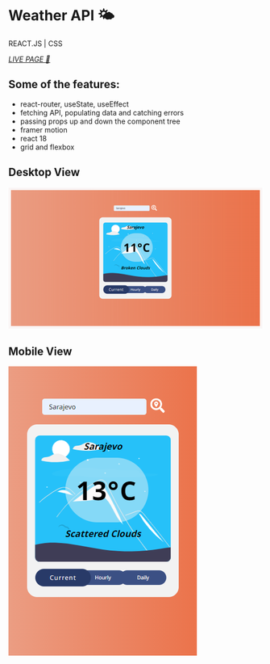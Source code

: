 # Weather API 🌤️

REACT.JS | CSS

<a href="https://reactweather.pages.dev/" target="_blank"><i>LIVE PAGE 🔗</i></a>

## Some of the features:
- react-router, useState, useEffect
- fetching API, populating data and catching errors
- passing props up and down the component tree
- framer motion
- react 18
- grid and flexbox

## Desktop View

<img src="https://raw.githubusercontent.com/gazibarad/reactweather/main/weatheroranje.png">

## Mobile View

<img src="https://raw.githubusercontent.com/gazibarad/reactweather/main/weathermobile.png">
